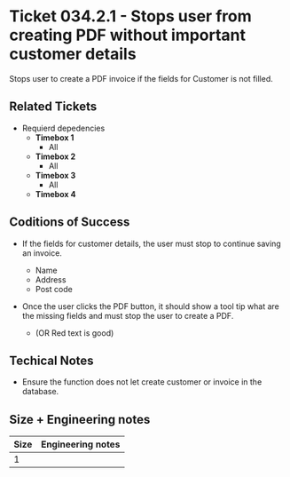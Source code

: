 Ticket 034.2.1 - Stops user from creating PDF without important customer details
=======================

Stops user to create a PDF invoice if the fields for Customer is not filled. 


Related Tickets
---------------

* Requierd depedencies
    * **Timebox 1**
        * All
    * **Timebox 2**
        * All
    * **Timebox 3**
        * All
    * **Timebox 4**

Coditions of Success
--------------------
* If the fields for customer details, the user must stop to continue saving an invoice.  
    * Name
    * Address
    * Post code 

* Once the user clicks the PDF button, it should show a tool tip what are the missing fields and must stop the user to create a PDF. 
    * (OR Red text is good)


Techical Notes
--------------
* Ensure the function does not let create customer or invoice in the database. 


Size + Engineering notes
----------------------
| Size | Engineering notes | 
| -------- | -------- |
| 1  | | 

